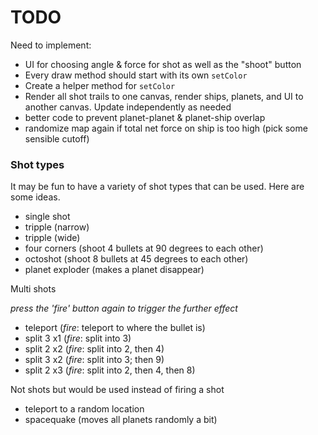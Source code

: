 # TODO

Need to implement:

- UI for choosing angle & force for shot as well as the "shoot" button
- Every draw method should start with its own `setColor`
- Create a helper method for `setColor`
- Render all shot trails to one canvas, render ships, planets, and UI to another canvas. Update independently as needed
- better code to prevent planet-planet & planet-ship overlap
- randomize map again if total net force on ship is too high (pick some sensible cutoff)

### Shot types

It may be fun to have a variety of shot types that can be used. Here are some ideas.

- single shot
- tripple (narrow)
- tripple (wide)
- four corners (shoot 4 bullets at 90 degrees to each other)
- octoshot (shoot 8 bullets at 45 degrees to each other)
- planet exploder (makes a planet disappear)

Multi shots

_press the 'fire' button again to trigger the further effect_

- teleport (_fire_: teleport to where the bullet is)
- split 3 x1 (_fire_: split into 3)
- split 2 x2 (_fire_: split into 2, then 4)
- split 3 x2 (_fire_: split into 3; then 9)
- split 2 x3 (_fire_: split into 2, then 4, then 8)

Not shots but would be used instead of firing a shot

- teleport to a random location
- spacequake (moves all planets randomly a bit)
